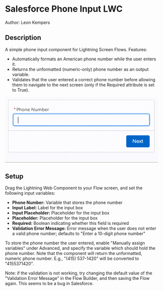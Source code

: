 # Salesforce Phone Input LWC
Author: Leon Kempers

## Description
A simple phone input component for Lightning Screen Flows. Features:
* Automatically formats an American phone number while the user enters it.
* Returns the unformatted (numeric-only) phone number as an output variable.
* Validates that the user entered a correct phone number before allowing them to navigate to the next screen (only if the Required attribute is set to True).

![Demo](/docs/img/demo.gif)


## Setup
Drag the Lightning Web Component to your Flow screen, and set the following input variables:
* **Phone Number:** Variable that stores the phone number
* **Input Label:** Label for the input box
* **Input Placeholder:** Placeholder for the input box
* **Placeholder:** Placeholder for the input box
* **Required:** Boolean indicating whether this field is required
* **Validation Error Message:** Error message when the user does not enter a valid phone number; defaults to "Enter a 10-digit phone number"

To store the phone number the user entered, enable "Manually assign variables" under Advanced, and specify the variable which should hold the phone number. Note that the component will return the unformatted, numeric phone number. E.g., "(415) 537-1420" will be converted to "4155371420".

Note: if the validation is not working, try changing the default value of the "Validation Error Message" in the Flow Builder, and then saving the Flow again. This seems to be a bug in Salesforce.